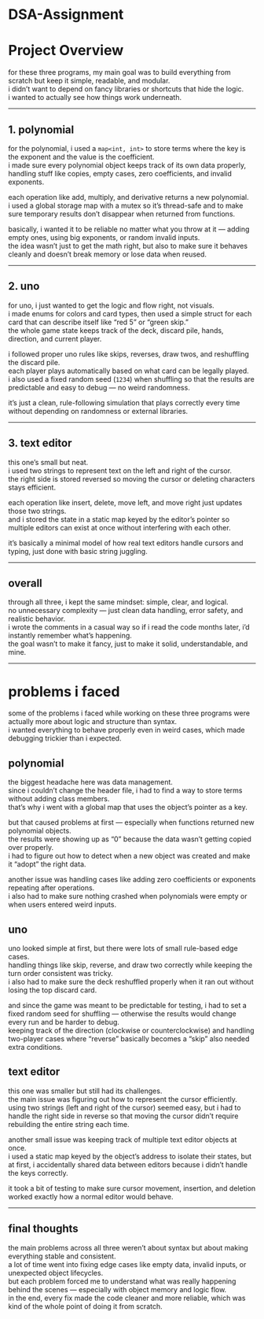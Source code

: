 # DSA-Assignment
# Project Overview

for these three programs, my main goal was to build everything from scratch but keep it simple, readable, and modular.  
i didn’t want to depend on fancy libraries or shortcuts that hide the logic.  
i wanted to actually see how things work underneath.

---

## 1. polynomial

for the polynomial, i used a `map<int, int>` to store terms where the key is the exponent and the value is the coefficient.  
i made sure every polynomial object keeps track of its own data properly, handling stuff like copies, empty cases, zero coefficients, and invalid exponents.

each operation like add, multiply, and derivative returns a new polynomial.  
i used a global storage map with a mutex so it’s thread-safe and to make sure temporary results don’t disappear when returned from functions.

basically, i wanted it to be reliable no matter what you throw at it — adding empty ones, using big exponents, or random invalid inputs.  
the idea wasn’t just to get the math right, but also to make sure it behaves cleanly and doesn’t break memory or lose data when reused.

---

## 2. uno

for uno, i just wanted to get the logic and flow right, not visuals.  
i made enums for colors and card types, then used a simple struct for each card that can describe itself like “red 5” or “green skip.”  
the whole game state keeps track of the deck, discard pile, hands, direction, and current player.

i followed proper uno rules like skips, reverses, draw twos, and reshuffling the discard pile.  
each player plays automatically based on what card can be legally played.  
i also used a fixed random seed (`1234`) when shuffling so that the results are predictable and easy to debug — no weird randomness.

it’s just a clean, rule-following simulation that plays correctly every time without depending on randomness or external libraries.

---

## 3. text editor

this one’s small but neat.  
i used two strings to represent text on the left and right of the cursor.  
the right side is stored reversed so moving the cursor or deleting characters stays efficient.

each operation like insert, delete, move left, and move right just updates those two strings.  
and i stored the state in a static map keyed by the editor’s pointer so multiple editors can exist at once without interfering with each other.

it’s basically a minimal model of how real text editors handle cursors and typing, just done with basic string juggling.

---

## overall

through all three, i kept the same mindset: simple, clear, and logical.  
no unnecessary complexity — just clean data handling, error safety, and realistic behavior.  
i wrote the comments in a casual way so if i read the code months later, i’d instantly remember what’s happening.  
the goal wasn’t to make it fancy, just to make it solid, understandable, and mine.

---

# problems i faced

some of the problems i faced while working on these three programs were actually more about logic and structure than syntax.  
i wanted everything to behave properly even in weird cases, which made debugging trickier than i expected.

## polynomial
the biggest headache here was data management.  
since i couldn’t change the header file, i had to find a way to store terms without adding class members.  
that’s why i went with a global map that uses the object’s pointer as a key.  

but that caused problems at first — especially when functions returned new polynomial objects.  
the results were showing up as “0” because the data wasn’t getting copied over properly.  
i had to figure out how to detect when a new object was created and make it “adopt” the right data.  

another issue was handling cases like adding zero coefficients or exponents repeating after operations.  
i also had to make sure nothing crashed when polynomials were empty or when users entered weird inputs.

## uno
uno looked simple at first, but there were lots of small rule-based edge cases.  
handling things like skip, reverse, and draw two correctly while keeping the turn order consistent was tricky.  
i also had to make sure the deck reshuffled properly when it ran out without losing the top discard card.  

and since the game was meant to be predictable for testing, i had to set a fixed random seed for shuffling — otherwise the results would change every run and be harder to debug.  
keeping track of the direction (clockwise or counterclockwise) and handling two-player cases where “reverse” basically becomes a “skip” also needed extra conditions.

## text editor
this one was smaller but still had its challenges.  
the main issue was figuring out how to represent the cursor efficiently.  
using two strings (left and right of the cursor) seemed easy, but i had to handle the right side in reverse so that moving the cursor didn’t require rebuilding the entire string each time.  

another small issue was keeping track of multiple text editor objects at once.  
i used a static map keyed by the object’s address to isolate their states, but at first, i accidentally shared data between editors because i didn’t handle the keys correctly.  

it took a bit of testing to make sure cursor movement, insertion, and deletion worked exactly how a normal editor would behave.

---

## final thoughts
the main problems across all three weren’t about syntax but about making everything stable and consistent.  
a lot of time went into fixing edge cases like empty data, invalid inputs, or unexpected object lifecycles.  
but each problem forced me to understand what was really happening behind the scenes — especially with object memory and logic flow.  
in the end, every fix made the code cleaner and more reliable, which was kind of the whole point of doing it from scratch.
